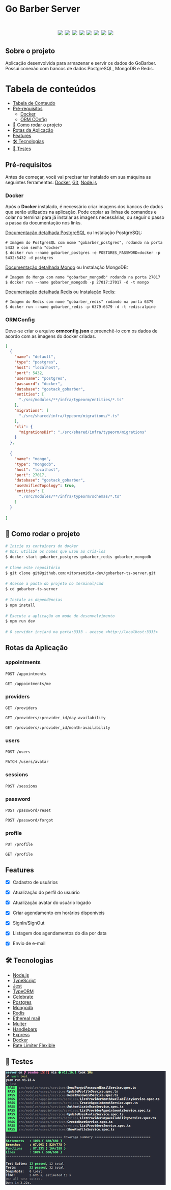 # Go Barber Server

<h1 align="center">
  <img src="https://img.shields.io/static/v1?label=&message=github&color=5e5e5e&style=for-the-badge&logo=github"/>
  <img src="https://img.shields.io/static/v1?label=&message=jest&color=5e5e5e&style=for-the-badge&logo=jest"/>
  <img src="https://img.shields.io/static/v1?label=&message=mongodb&color=5e5e5e&style=for-the-badge&logo=mongodb"/>
  <img src="https://img.shields.io/static/v1?label=&message=node.js&color=5e5e5e&style=for-the-badge&logo=node.js"/>
  <img src="https://img.shields.io/static/v1?label=&message=postgresql&color=5e5e5e&style=for-the-badge&logo=postgresql"/>
  <img src="https://img.shields.io/static/v1?label=&message=redis&color=5e5e5e&style=for-the-badge&logo=redis"/>
  <img src="https://img.shields.io/static/v1?label=&message=typescript&color=5e5e5e&style=for-the-badge&logo=typescript"/>
  <img src="https://img.shields.io/static/v1?label=&message=visual-studio-code&color=5e5e5e&style=for-the-badge&logo=visual-studio-code"/>
</h1>

## Sobre o projeto

Aplicação desenvolvida para armazenar e servir os dados do GoBarber. Possui conexão com bancos de dados PostgreSQL, MongoDB e Redis.

Tabela de conteúdos
=================
<!--ts-->
* [Tabela de Conteudo](#tabela-de-conteudo)
* [Pré-requisitos](#pré-requisitos)
  * [Docker](#docker)
  * [ORM COnfig](#ORMConfig)
* [🎲 Como rodar o projeto](#🎲-como-rodar-o-projeto)
* [Rotas da Aplicação](#rotas-da-aplicação)
* [Features](#features)
* [🛠 Tecnologias](#🛠-tecnologias)
* [🧪 Testes](#🧪-testes)
<!--te-->

## Pré-requisitos

Antes de começar, você vai precisar ter instalado em sua máquina as seguintes ferramentas:
[Docker](https://docs.docker.com/engine/install/ubuntu/), [Git](https://git-scm.com), [Node.js](https://nodejs.org/en/)


### Docker

Após o **Docker** instalado, é necessário criar imagens dos bancos de dados que serão utilizados na aplicação. Pode copiar as linhas de comandos e colar no terminal para já instalar as imagens necessárias, ou seguir o passo a passa da documentação nos links.

[Documentação detalhada PostgreSQL](https://hub.docker.com/_/postgres) ou Instalação PostgreSQL:

```
# Imagem do PostgreSQL com nome "gobarber_postgres", rodando na porta 5432 e com senha "docker"
$ docker run --name gobarber_postgres -e POSTGRES_PASSWORD=docker -p 5432:5432 -d postgres
```
[Documentação detalhada Mongo](https://hub.docker.com/_/mongo) ou Instalação MongoDB:

```
# Imagem do Mongo com nome "gobarber_mongodb" rodando na porta 27017
$ docker run --name gobarber_mongodb -p 27017:27017 -d -t mongo
```

[Documentação detalhada Redis](https://hub.docker.com/_/redis) ou Instalação Redis:

```
# Imagem do Redis com nome "gobarber_redis" rodando na porta 6379
$ docker run --name gobarber_redis -p 6379:6379 -d -t redis:alpine
```

### ORMConfig

Deve-se criar o arquivo **ormconfig.json** e preenchê-lo com os dados de acordo com as imagens do docker criadas.

```json
[
  {
    "name": "default",
    "type": "postgres",
    "host": "localhost",
    "port": 5432,
    "username": "postgres",
    "password": "docker",
    "database": "gostack_gobarber",
    "entities": [
      "./src/modules/**/infra/typeorm/entities/*.ts"
    ],
    "migrations": [
      "./src/shared/infra/typeorm/migrations/*.ts"
    ],
    "cli": {
      "migrationsDir": "./src/shared/infra/typeorm/migrations"
    }
  },

  {
    "name": "mongo",
    "type": "mongodb",
    "host": "localhost",
    "port": 27017,
    "database": "gostack_gobarber",
    "useUnifiedTopology": true,
    "entities": [
      "./src/modules/**/infra/typeorm/schemas/*.ts"
    ]
  }

]
```

## 🎲 Como rodar o projeto

```bash
# Inicie os containers do docker
# Obs: utilize os nomes que usou ao criá-los
$ docker start gobarber_postgres gobarber_redis gobarber_mongodb

# Clone este repositório
$ git clone git@github.com:vitorsemidio-dev/gobarber-ts-server.git

# Acesse a pasta do projeto no terminal/cmd
$ cd gobarber-ts-server

# Instale as dependências
$ npm install

# Execute a aplicação em modo de desenvolvimento
$ npm run dev

# O servidor inciará na porta:3333 - acesse <http://localhost:3333>
```

## Rotas da Aplicação

### appointments

`POST /appointments`

`GET /appointments/me`


### providers

`GET /providers`

`GET /providers/:provider_id/day-availability`

`GET /providers/:provider_id/month-availability`

### users

`POST /users`

`PATCH /users/avatar`

### sessions

`POST /sessions`

### password

`POST /password/reset`

`POST /password/forgot`

### profile

`PUT /profile`

`GET /profile`


## Features

- [x] Cadastro de usuários
- [x] Atualização do perfil do usuário
- [x] Atualização avatar do usuário logado
- [x] Criar agendamento em horários disponíveis
- [x] SignIn/SignOut
- [x] Listagem dos agendamentos do dia por data
- [x] Envio de e-mail


## 🛠 Tecnologias

- [Node.js](https://nodejs.org/en/)
- [TypeScript](https://www.typescriptlang.org/)
- [Jest](https://jestjs.io/)
- [TypeORM](https://typeorm.io/#/)
- [Celebrate](https://github.com/arb/celebrate)
- [Postgres](https://www.postgresql.org/)
- [Mongodb](https://www.mongodb.com/)
- [Redis](https://redis.io/)
- [Ethereal mail](https://ethereal.email/)
- [Multer](https://github.com/expressjs/multer)
- [Handlebars](https://handlebarsjs.com/)
- [Express](https://expressjs.com/)
- [Docker](https://www.docker.com/)
- [Rate Limiter Flexible](https://github.com/animir/node-rate-limiter-flexible)


## 🧪 Testes

<p align="center">
  <img src=".github/tests.png" />
</p>
